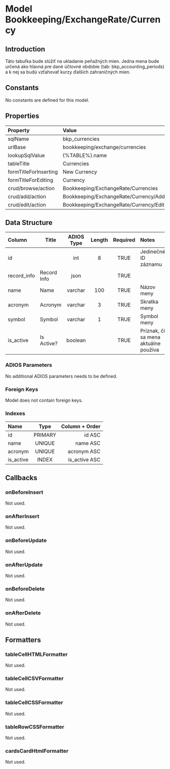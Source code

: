 # Model Bookkeeping/ExchangeRate/Currency

## Introduction

Táto tabuľka bude slúžiť na ukladanie peňažných mien. Jedna mena bude určená ako hlavná pre dané účtovné obdobie (tab: bkp_accounting_periods) a k nej sa budú vzťahovať kurzy ďalších zahraničných mien.

## Constants

No constants are defined for this model.

## Properties

| Property              | Value                                  |
| :-------------------- | :------------------------------------- |
| sqlName               | bkp_currencies                         |
| urlBase               | bookkeeping/exchange/currencies        |
| lookupSqlValue        | {%TABLE%}.name                         |
| tableTitle            | Currencies                             |
| formTitleForInserting | New Currency                           |
| formTitleForEditing   | Currency                               |
| crud/browse/action    | Bookkeeping/ExchangeRate/Currencies    |
| crud/add/action       | Bookkeeping/ExchangeRate/Currency/Add  |
| crud/edit/action      | Bookkeeping/ExchangeRate/Currency/Edit |

## Data Structure

| Column      | Title       | ADIOS Type | Length | Required | Notes                                |
| :---------- | ----------- | :--------: | :----: | :------: | :----------------------------------- |
| id          |             |    int     |   8    |   TRUE   | Jedinečné ID záznamu                 |
| record_info | Record Info |    json    |        |   TRUE   |                                      |
| name        | Name        |  varchar   |  100   |   TRUE   | Názov meny                           |
| acronym     | Acronym     |  varchar   |   3    |   TRUE   | Skratka meny                         |
| symbol      | Symbol      |  varchar   |   1    |   TRUE   | Symbol meny                          |
| is_active   | Is Active?  |  boolean   |        |   TRUE   | Príznak, či sa mena aktuálne používa |

### ADIOS Parameters

No additional ADIOS parameters needs to be defined.

### Foreign Keys

Model does not contain foreign keys.

### Indexes

| Name            |  Type   |      Column + Order |
| :-------------- | :-----: | ------------------: |
| id              | PRIMARY |              id ASC |
| name            | UNIQUE  |            name ASC |
| acronym         | UNIQUE  |         acronym ASC |
| is_active       |  INDEX  |       is_active ASC |

## Callbacks

### onBeforeInsert

Not used.

### onAfterInsert

Not used.

### onBeforeUpdate

Not used.

### onAfterUpdate

Not used.

### onBeforeDelete

Not used.

### onAfterDelete

Not used.

## Formatters

### tableCellHTMLFormatter

Not used.

### tableCellCSVFormatter

Not used.

### tableCellCSSFormatter

Not used.

### tableRowCSSFormatter

Not used.

### cardsCardHtmlFormatter

Not used.
